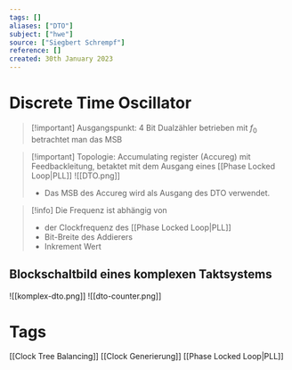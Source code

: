 ```yaml
---
tags: []
aliases: ["DTO"]
subject: ["hwe"]
source: ["Siegbert Schrempf"]
reference: []
created: 30th January 2023
---
```


# Discrete Time Oscillator

> [!important] Ausgangspunkt:
> 4 Bit Dualzähler betrieben mit $f_{0}$ betrachtet man das MSB

> [!important] Topologie:
> Accumulating register (Accureg) mit Feedbackleitung, betaktet mit dem Ausgang eines [[Phase Locked Loop|PLL]]
> ![[DTO.png]]
> - Das MSB des Accureg wird als Ausgang des DTO verwendet.


> [!info] Die Frequenz ist abhängig von
> - der Clockfrequenz des [[Phase Locked Loop|PLL]]
> - Bit-Breite des Addierers
> - Inkrement Wert

## Blockschaltbild eines komplexen Taktsystems
![[komplex-dto.png]]
![[dto-counter.png]]
# Tags
[[Clock Tree Balancing]]
[[Clock Generierung]]
[[Phase Locked Loop|PLL]]